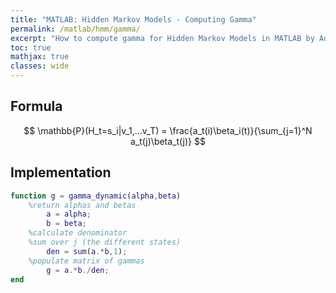 ```yaml
---
title: "MATLAB: Hidden Markov Models - Computing Gamma"
permalink: /matlab/hmm/gamma/
excerpt: "How to compute gamma for Hidden Markov Models in MATLAB by Adrian Ng"
toc: true
mathjax: true
classes: wide
---
```


## Formula

$$
\mathbb{P}(H_t=s_i|v_1,...v_T) = \frac{a_t(i)\beta_i(t)}{\sum_{j=1}^N a_t(j)\beta_t(j)}
$$

## Implementation

```matlab
function g = gamma_dynamic(alpha,beta) 
    %return alphas and betas
        a = alpha;
        b = beta;    
    %calculate denominator
    %sum over j (the different states)
        den = sum(a.*b,1);
    %populate matrix of gammas
        g = a.*b./den;   
end
```
